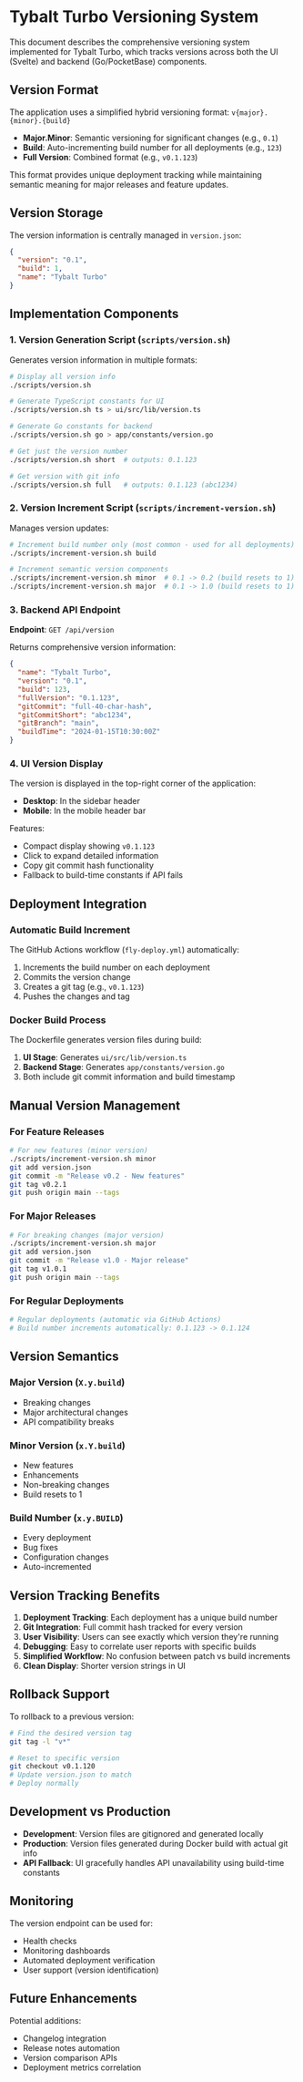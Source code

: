 # Tybalt Turbo Versioning System

This document describes the comprehensive versioning system implemented for Tybalt Turbo, which tracks versions across both the UI (Svelte) and backend (Go/PocketBase) components.

## Version Format

The application uses a simplified hybrid versioning format: `v{major}.{minor}.{build}`

- **Major.Minor**: Semantic versioning for significant changes (e.g., `0.1`)
- **Build**: Auto-incrementing build number for all deployments (e.g., `123`)
- **Full Version**: Combined format (e.g., `v0.1.123`)

This format provides unique deployment tracking while maintaining semantic meaning for major releases and feature updates.

## Version Storage

The version information is centrally managed in `version.json`:

```json
{
  "version": "0.1",
  "build": 1,
  "name": "Tybalt Turbo"
}
```

## Implementation Components

### 1. Version Generation Script (`scripts/version.sh`)

Generates version information in multiple formats:

```bash
# Display all version info
./scripts/version.sh

# Generate TypeScript constants for UI
./scripts/version.sh ts > ui/src/lib/version.ts

# Generate Go constants for backend
./scripts/version.sh go > app/constants/version.go

# Get just the version number
./scripts/version.sh short  # outputs: 0.1.123

# Get version with git info
./scripts/version.sh full   # outputs: 0.1.123 (abc1234)
```

### 2. Version Increment Script (`scripts/increment-version.sh`)

Manages version updates:

```bash
# Increment build number only (most common - used for all deployments)
./scripts/increment-version.sh build

# Increment semantic version components
./scripts/increment-version.sh minor  # 0.1 -> 0.2 (build resets to 1)
./scripts/increment-version.sh major  # 0.1 -> 1.0 (build resets to 1)
```

### 3. Backend API Endpoint

**Endpoint**: `GET /api/version`

Returns comprehensive version information:

```json
{
  "name": "Tybalt Turbo",
  "version": "0.1",
  "build": 123,
  "fullVersion": "0.1.123",
  "gitCommit": "full-40-char-hash",
  "gitCommitShort": "abc1234",
  "gitBranch": "main",
  "buildTime": "2024-01-15T10:30:00Z"
}
```

### 4. UI Version Display

The version is displayed in the top-right corner of the application:

- **Desktop**: In the sidebar header
- **Mobile**: In the mobile header bar

Features:

- Compact display showing `v0.1.123`
- Click to expand detailed information
- Copy git commit hash functionality
- Fallback to build-time constants if API fails

## Deployment Integration

### Automatic Build Increment

The GitHub Actions workflow (`fly-deploy.yml`) automatically:

1. Increments the build number on each deployment
2. Commits the version change
3. Creates a git tag (e.g., `v0.1.123`)
4. Pushes the changes and tag

### Docker Build Process

The Dockerfile generates version files during build:

1. **UI Stage**: Generates `ui/src/lib/version.ts`
2. **Backend Stage**: Generates `app/constants/version.go`
3. Both include git commit information and build timestamp

## Manual Version Management

### For Feature Releases

```bash
# For new features (minor version)
./scripts/increment-version.sh minor
git add version.json
git commit -m "Release v0.2 - New features"
git tag v0.2.1
git push origin main --tags
```

### For Major Releases

```bash
# For breaking changes (major version)
./scripts/increment-version.sh major
git add version.json
git commit -m "Release v1.0 - Major release"
git tag v1.0.1
git push origin main --tags
```

### For Regular Deployments

```bash
# Regular deployments (automatic via GitHub Actions)
# Build number increments automatically: 0.1.123 -> 0.1.124
```

## Version Semantics

### **Major Version** (`X.y.build`)

- Breaking changes
- Major architectural changes
- API compatibility breaks

### **Minor Version** (`x.Y.build`)

- New features
- Enhancements
- Non-breaking changes
- Build resets to 1

### **Build Number** (`x.y.BUILD`)

- Every deployment
- Bug fixes
- Configuration changes
- Auto-incremented

## Version Tracking Benefits

1. **Deployment Tracking**: Each deployment has a unique build number
2. **Git Integration**: Full commit hash tracked for every version
3. **User Visibility**: Users can see exactly which version they're running
4. **Debugging**: Easy to correlate user reports with specific builds
5. **Simplified Workflow**: No confusion between patch vs build increments
6. **Clean Display**: Shorter version strings in UI

## Rollback Support

To rollback to a previous version:

```bash
# Find the desired version tag
git tag -l "v*"

# Reset to specific version
git checkout v0.1.120
# Update version.json to match
# Deploy normally
```

## Development vs Production

- **Development**: Version files are gitignored and generated locally
- **Production**: Version files generated during Docker build with actual git info
- **API Fallback**: UI gracefully handles API unavailability using build-time constants

## Monitoring

The version endpoint can be used for:

- Health checks
- Monitoring dashboards  
- Automated deployment verification
- User support (version identification)

## Future Enhancements

Potential additions:

- Changelog integration
- Release notes automation
- Version comparison APIs
- Deployment metrics correlation

